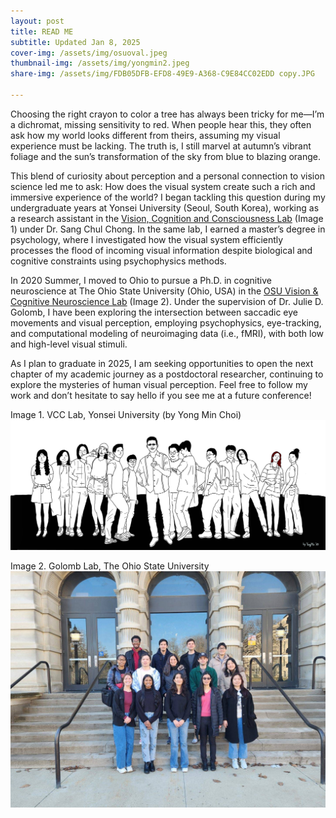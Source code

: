 ```yaml
---
layout: post
title: READ ME
subtitle: Updated Jan 8, 2025
cover-img: /assets/img/osuoval.jpeg
thumbnail-img: /assets/img/yongmin2.jpeg
share-img: /assets/img/FDB05DFB-EFD8-49E9-A368-C9E84CC02EDD copy.JPG

---
```



Choosing the right crayon to color a tree has always been tricky for me—I’m a dichromat, missing sensitivity to red. When people hear this, they often ask how my world looks different from theirs, assuming my visual experience must be lacking. The truth is, I still marvel at autumn’s vibrant foliage and the sun’s transformation of the sky from blue to blazing orange.

This blend of curiosity about perception and a personal connection to vision science led me to ask: How does the visual system create such a rich and immersive experience of the world?
I began tackling this question during my undergraduate years at Yonsei University (Seoul, South Korea), working as a research assistant in the [Vision, Cognition and Consciousness Lab](https://vcc.yonsei.ac.kr) (Image 1) under Dr. Sang Chul Chong. In the same lab, I earned a master’s degree in psychology, where I investigated how the visual system efficiently processes the flood of incoming visual information despite biological and cognitive constraints using psychophysics methods.

In 2020 Summer, I moved to Ohio to pursue a Ph.D. in cognitive neuroscience at The Ohio State University (Ohio, USA) in the [OSU Vision & Cognitive Neuroscience Lab](https://u.osu.edu/golomblab/) (Image 2). Under the supervision of Dr. Julie D. Golomb, I have been exploring the intersection between saccadic eye movements and visual perception, employing psychophysics, eye-tracking, and computational modeling of neuroimaging data (i.e., fMRI), with both low and high-level visual stimuli.

As I plan to graduate in 2025, I am seeking opportunities to open the next chapter of my academic journey as a postdoctoral researcher, continuing to explore the mysteries of human visual perception. Feel free to follow my work and don’t hesitate to say hello if you see me at a future conference!




Image 1. VCC Lab, Yonsei University (by Yong Min Choi) ![vcclab](/assets/img/vcc.jpg)

Image 2. Golomb Lab, The Ohio State University ![jglab](/assets/img/jglab.jpeg)
